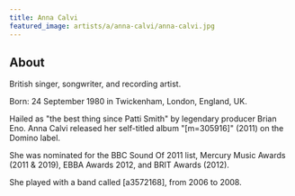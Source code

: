 ```yaml
---
title: Anna Calvi
featured_image: artists/a/anna-calvi/anna-calvi.jpg
---
```

## About

British singer, songwriter, and recording artist. 

Born: 24 September 1980 in Twickenham, London, England, UK. 

Hailed as "the best thing since Patti Smith" by legendary producer Brian Eno. Anna Calvi released her self-titled album "[m=305916]" (2011) on the Domino label. 

She was nominated for the BBC Sound Of 2011 list, Mercury Music Awards (2011 & 2019), EBBA Awards 2012, and BRIT Awards (2012). 

She played with a band called [a3572168], from 2006 to 2008. 

